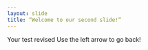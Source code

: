 ```yaml
---
layout: slide
title: “Welcome to our second slide!”
---
```

Your test revised
Use the left arrow to go back!
